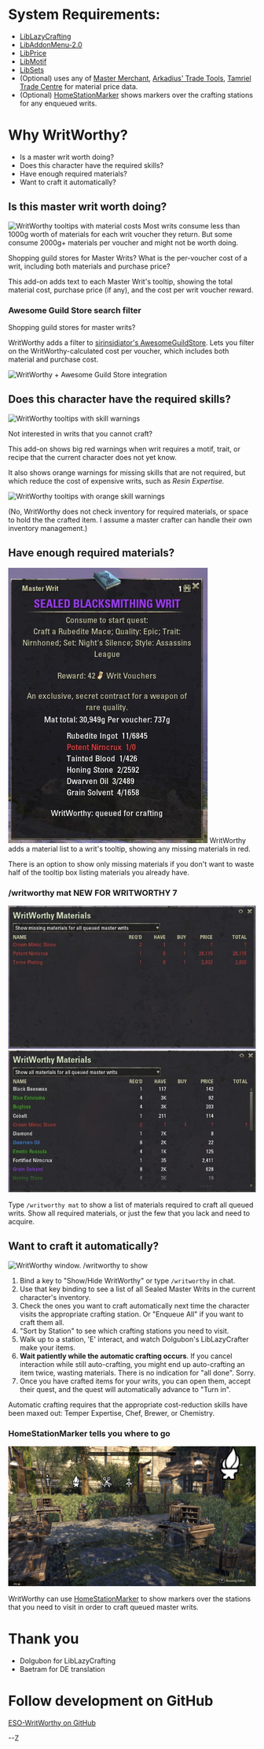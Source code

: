 # System Requirements:

- [LibLazyCrafting](https://www.esoui.com/downloads/info1594-LibLazyCrafting.html)
- [LibAddonMenu-2.0](https://www.esoui.com/downloads/info7-LibAddonMenu.html)
- [LibPrice](https://www.esoui.com/downloads/info2204-LibPrice.html)
- [LibMotif](https://www.esoui.com/downloads/info3036-LibMotif.html)
- [LibSets](https://www.esoui.com/downloads/info2241-LibSets.html)
- (Optional) uses any of [Master Merchant](https://www.esoui.com/downloads/info928-MasterMerchant.html), [Arkadius' Trade Tools](https://www.esoui.com/downloads/info1752-ArkadiusTradeTools.html), [Tamriel Trade Centre](https://www.esoui.com/downloads/info1245-TamrielTradeCentre.html) for material price data.
- (Optional) [HomeStationMarker](https://www.esoui.com/downloads/info2396-HomeStationMarker.html) shows markers over the crafting stations for any enqueued writs.

# Why WritWorthy?

- Is a master writ worth doing?
- Does this character have the required skills?
- Have enough required materials?
- Want to craft it automatically?

## Is this master writ worth doing?

![WritWorthy tooltips with material costs](doc/img/ww_big.jpg)
Most writs consume less than 1000g worth of materials for each writ voucher they return.  But some consume 2000g+ materials per voucher and might not be worth doing.

Shopping guild stores for Master Writs? What is the per-voucher cost of a writ, including both materials and purchase price?

This add-on adds text to each Master Writ's tooltip, showing the total material cost, purchase price (if any), and the cost per writ voucher reward.

### Awesome Guild Store search filter

Shopping guild stores for master writs?

WritWorthy adds a filter to [sirinsidiator's AwesomeGuildStore](https://esoui.com/downloads/info695-AwesomeGuildStore.html). Lets you filter on the WritWorthy-calculated cost per voucher, which includes both material and purchase cost.

![WritWorthy + Awesome Guild Store integration](doc/img/ww_ags.jpg)

## Does this character have the required skills?

![WritWorthy tooltips with skill warnings](doc/img/ww_warn.jpg)

Not interested in writs that you cannot craft?

This add-on shows big red warnings when writ requires a motif, trait, or recipe that the current character does not yet know.

It also shows orange warnings for missing skills that are not required, but which reduce the cost of expensive writs, such as _Resin Expertise._

![WritWorthy tooltips with orange skill warnings](doc/img/warning-temper-expertise.jpg)

(No, WritWorthy does not check inventory for required materials, or space to hold the the crafted item. I assume a master crafter can handle their own inventory management.)

## Have enough required materials?

![writ tooltip with material list](doc/img/mat_tooltip_all_bs.jpg)
WritWorthy adds a material list to a writ's tooltip, showing any missing materials in red.

There is an option to show only missing materials if you don't want to waste half of the tooltip box listing materials you already have.

### /writworthy mat   NEW FOR WRITWORTHY 7

![WritWorthy Mats window](doc/img/mats_list_missing.jpg)
![WritWorthy Mats window](doc/img/mats_list_all.jpg)

Type `/writworthy mat` to show a list of materials required to craft all queued writs. Show all required materials, or just the few that you lack and need to acquire.

## Want to craft it automatically?

![WritWorthy window. /writworthy to show](doc/img/window-partially-complete.jpg)
1. Bind a key to "Show/Hide WritWorthy" or type `/writworthy` in chat.
2. Use that key binding to see a list of all Sealed Master Writs in the current character's inventory.
3. Check the ones you want to craft automatically next time the character visits the appropriate crafting station. Or "Enqueue All" if you want to craft them all.
4. "Sort by Station" to see which crafting stations you need to visit.
5. Walk up to a station, 'E' interact, and watch Dolgubon's LibLazyCrafter make your items.
6. **Wait patiently while the automatic crafting occurs**. If you cancel interaction while still auto-crafting, you might end up auto-crafting an item twice, wasting materials. There is no indication for "all done". Sorry.
7. Once you have crafted items for your writs, you can open them, accept their quest, and the quest will automatically advance to "Turn in".

Automatic crafting requires that the appropriate cost-reduction skills have been maxed out: Temper Expertise, Chef, Brewer, or Chemistry.

### HomeStationMarker tells you where to go

![HomeStationMarker indicators over crafting stations](doc/img/hsm_stations_marked.jpg)

WritWorthy can use [HomeStationMarker](https://www.esoui.com/downloads/info2396-HomeStationMarker.html) to show markers over the stations that you need to visit in order to craft queued master writs.

# Thank you

- Dolgubon for LibLazyCrafting
- Baetram for DE translation

# Follow development on GitHub

[ESO-WritWorthy on GitHub](https://github.com/ziggr/ESO-WritWorthy)

--Z
